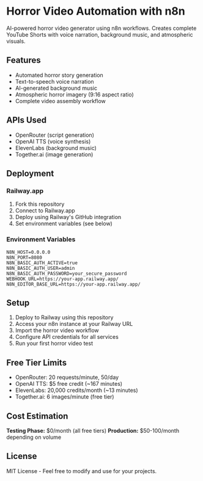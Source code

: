 # Horror Video Automation with n8n

AI-powered horror video generator using n8n workflows. Creates complete YouTube Shorts with voice narration, background music, and atmospheric visuals.

## Features

- Automated horror story generation
- Text-to-speech voice narration
- AI-generated background music
- Atmospheric horror imagery (9:16 aspect ratio)
- Complete video assembly workflow

## APIs Used

- OpenRouter (script generation)
- OpenAI TTS (voice synthesis)
- ElevenLabs (background music)
- Together.ai (image generation)

## Deployment

### Railway.app

1. Fork this repository
2. Connect to Railway.app
3. Deploy using Railway's GitHub integration
4. Set environment variables (see below)

### Environment Variables

```
N8N_HOST=0.0.0.0
N8N_PORT=8080
N8N_BASIC_AUTH_ACTIVE=true
N8N_BASIC_AUTH_USER=admin
N8N_BASIC_AUTH_PASSWORD=your_secure_password
WEBHOOK_URL=https://your-app.railway.app/
N8N_EDITOR_BASE_URL=https://your-app.railway.app/
```

## Setup

1. Deploy to Railway using this repository
2. Access your n8n instance at your Railway URL
3. Import the horror video workflow
4. Configure API credentials for all services
5. Run your first horror video test

## Free Tier Limits

- OpenRouter: 20 requests/minute, 50/day
- OpenAI TTS: $5 free credit (~167 minutes)
- ElevenLabs: 20,000 credits/month (~13 minutes)
- Together.ai: 6 images/minute (free tier)

## Cost Estimation

**Testing Phase:** $0/month (all free tiers)
**Production:** $50-100/month depending on volume

## License

MIT License - Feel free to modify and use for your projects.
